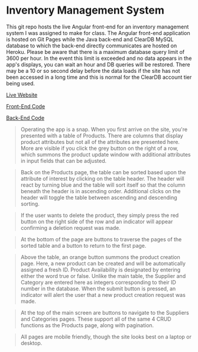 # Inventory Management System

This git repo hosts the live Angular front-end for an inventory management system I was assigned to make for class. The Angular front-end application is hosted on Git Pages while the Java back-end and ClearDB MySQL database to which the back-end directly communicates are hosted on Heroku. Please be aware that there is a maximum database query limit of 3600 per hour. In the event this limit is exceeded and no data appears in the app's displays, you can wait an hour and DB queries will be restored. There may be a 10 or so second delay before the data loads if the site has not been accessed in a long time and this is normal for the ClearDB account tier being used.

[Live Website](https://gwyche.github.io/LiveDashboard/)

[Front-End Code](https://github.com/gwyche/dashboard_front)

[Back-End Code](https://github.com/gwyche/dashboardback)

>Operating the app is a snap. When you first arrive on the site, you're presented with a table of Products. There are columns that display product attributes but not all of the attributes are presented here. More are visible if you click the grey button on the right of a row, which summons the product update window with additional attributes in input fields that can be adjusted.

>Back on the Products page, the table can be sorted based upon the attribute of interest by clicking on the table header. The header will react by turning blue and the table will sort itself so that the column beneath the header is in ascending order. Additional clicks on the header will toggle the table between ascending and descending sorting.

>If the user wants to delete the product, they simply press the red button on the right side of the row and an indicator will appear confirming a deletion request was made. 

>At the bottom of the page are buttons to traverse the pages of the sorted table and a button to return to the first page.

>Above the table, an orange button summons the product creation page. Here, a new product can be created and will be automatically assigned a fresh ID. Product Availability is designated by entering either the word true or false. Unlike the main table, the Supplier and Category are entered here as integers corresponding to their ID number in the database. When the submit button is pressed, an indicator will alert the user that a new product creation request was made. 

>At the top of the main screen are buttons to navigate to the Suppliers and Categories pages. These support all of the same 4 CRUD functions as the Products page, along with pagination.

>All pages are mobile friendly, though the site looks best on a laptop or desktop.

